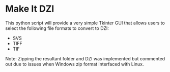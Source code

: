 # Make It DZI

This python script will provide a very simple Tkinter GUI that allows users to select the following file formats to convert to DZI:

- SVS
- TIFF
- TIF

Note: Zipping the resultant folder and DZI was implemented but commented out due to issues when Windows zip format interfaced with Linux.
